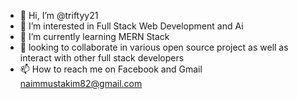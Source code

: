 - 👋 Hi, I’m @triftyy21
- 👀 I’m interested in Full Stack Web Development and Ai
- 🌱 I’m currently learning MERN Stack
- 💞️ looking to collaborate in various open source project as well as interact with other full stack developers
- 📫 How to reach me on Facebook and Gmail naimmustakim82@gmail.com

<!---
triftyy21/triftyy21 is a ✨ special ✨ repository because its `README.md` (this file) appears on your GitHub profile.
You can click the Preview link to take a look at your changes.
--->
